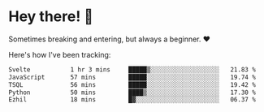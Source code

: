 # Hey there! 👋
Sometimes breaking and entering, but always a beginner. ❤️

Here's how I've been tracking:
<!--START_SECTION:waka-->

```txt
Svelte           1 hr 3 mins     █████▒░░░░░░░░░░░░░░░░░░░   21.83 %
JavaScript       57 mins         █████░░░░░░░░░░░░░░░░░░░░   19.74 %
TSQL             56 mins         █████░░░░░░░░░░░░░░░░░░░░   19.42 %
Python           50 mins         ████▒░░░░░░░░░░░░░░░░░░░░   17.30 %
Ezhil            18 mins         █▓░░░░░░░░░░░░░░░░░░░░░░░   06.37 %
```

<!--END_SECTION:waka-->
